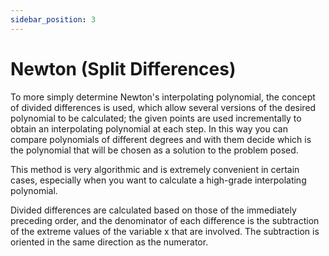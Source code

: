 ```yaml
---
sidebar_position: 3
---
```


# Newton (Split Differences) 

To more simply determine Newton's interpolating polynomial, the concept of divided differences is used, which allow several versions of the desired polynomial to be calculated; the given points are used incrementally to obtain an interpolating polynomial at each step. In this way you can compare polynomials of different degrees and with them decide which is the polynomial that will be chosen as a solution to the problem posed.  

This method is very algorithmic and is extremely convenient in certain cases, especially when you want to calculate a high-grade interpolating polynomial.  

Divided differences are calculated based on those of the immediately preceding order, and the denominator of each difference is the subtraction of the extreme values of the variable x that are involved. The subtraction is oriented in the same direction as the numerator.
